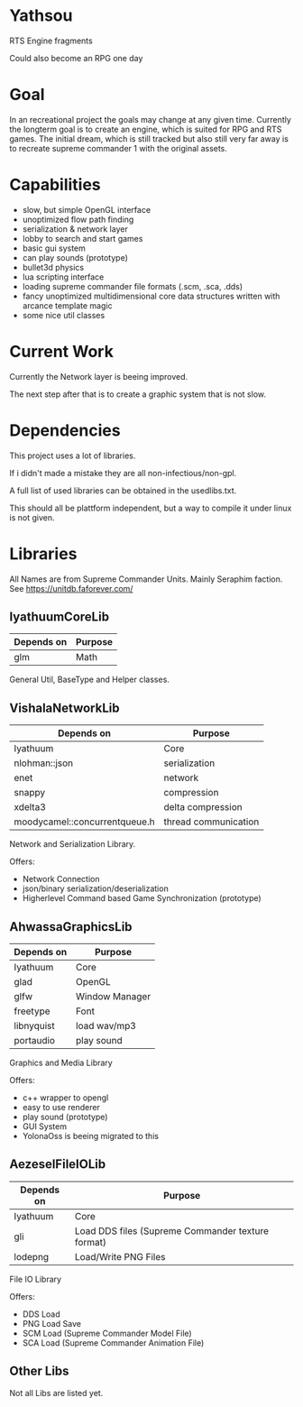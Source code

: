 # Yathsou
RTS Engine fragments

Could also become an RPG one day

# Goal
In an recreational project the goals may change at any given time. Currently the longterm goal is to create an engine, which is suited for RPG and RTS games. The initial dream, which is still tracked but also still very far away is to recreate supreme commander 1 with the original assets.

# Capabilities

* slow, but simple OpenGL interface
* unoptimized flow path finding
* serialization & network layer
* lobby to search and start games
* basic gui system
* can play sounds (prototype)
* bullet3d physics
* lua scripting interface
* loading supreme commander file formats (.scm, .sca, .dds)
* fancy unoptimized multidimensional core data structures written with arcance template magic
* some nice util classes

# Current Work

Currently the Network layer is beeing improved. 

The next step after that is to create a graphic system that is not slow.

# Dependencies

This project uses a lot of libraries.

If i didn't made a mistake they are all non-infectious/non-gpl.

A full list of used libraries can be obtained in the usedlibs.txt.

This should all be plattform independent, but a way to compile it under linux is not given.

# Libraries

All Names are from Supreme Commander Units. Mainly Seraphim faction. See https://unitdb.faforever.com/

## IyathuumCoreLib
Depends on    | Purpose
------------- | -------------
glm           | Math

General Util, BaseType and Helper classes.

## VishalaNetworkLib
Depends on    | Purpose
------------- | -------------
Iyathuum      | Core
nlohman::json | serialization
enet          | network
snappy        | compression
xdelta3       | delta compression
moodycamel::concurrentqueue.h | thread communication

Network and Serialization Library. 

Offers:
 * Network Connection
 * json/binary serialization/deserialization
 * Higherlevel Command based Game Synchronization (prototype)

## AhwassaGraphicsLib
Depends on    | Purpose
------------- | -------------
Iyathuum      | Core
glad          | OpenGL 
glfw          | Window Manager
freetype      | Font
libnyquist    | load wav/mp3
portaudio     | play sound

Graphics and Media Library

Offers:
 * c++ wrapper to opengl
 * easy to use renderer
 * play sound (prototype)
 * GUI System
 * YolonaOss is beeing migrated to this

## AezeselFileIOLib
Depends on    | Purpose
------------- | -------------
Iyathuum      | Core
gli           | Load DDS files (Supreme Commander texture format) 
lodepng       | Load/Write PNG Files

File IO Library

Offers:
 * DDS Load
 * PNG Load Save
 * SCM Load (Supreme Commander Model File)
 * SCA Load (Supreme Commander Animation File)

## Other Libs

Not all Libs are listed yet.
